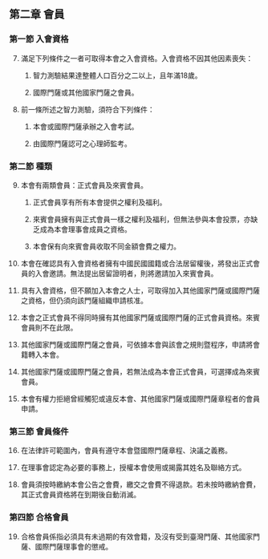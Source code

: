 ## 第二章 會員

### 第一節 入會資格

7. 滿足下列條件之一者可取得本會之入會資格。入會資格不因其他因素喪失：

    1. 智力測驗結果達整體人口百分之二以上，且年滿18歲。

    2. 國際門薩或其他國家門薩之會員。

8. 前一條所述之智力測驗，須符合下列條件：

    1. 本會或國際門薩承辦之入會考試。

    2. 由國際門薩認可之心理師監考。

### 第二節 種類

9. 本會有兩類會員：正式會員及來賓會員。

    1. 正式會員享有所有本會提供之權利及福利。

    2. 來賓會員擁有與正式會員一樣之權利及福利，但無法參與本會投票，亦缺乏成為本會理事會成員之資格。

    3. 本會保有向來賓會員收取不同金額會費之權力。
    
10. 本會在確認具有入會資格者擁有中國民國國籍或合法居留權後，將發出正式會員的入會邀請。無法提出居留證明者，則將邀請加入來賓會員。

11. 具有入會資格，但不願加入本會之人士，可取得加入其他國家門薩或國際門薩之資格，但仍須向該門薩組織申請核准。

12. 本會之正式會員不得同時擁有其他國家門薩或國際門薩的正式會員資格。來賓會員則不在此限。

13. 其他國家門薩或國際門薩之會員，可依據本會與該會之規則暨程序，申請將會籍轉入本會。

14. 其他國家門薩或國際門薩之會員，若無法成為本會正式會員，可選擇成為來賓會員。

15. 本會有權力拒絕曾經觸犯或違反本會、其他國家門薩或國際門薩章程者的會員申請。

### 第三節 會員條件

16. 在法律許可範圍內，會員有遵守本會暨國際門薩章程、決議之義務。

17. 在理事會認定為必要的事務上，授權本會使用或揭露其姓名及聯絡方式。

18. 會員須按時繳納本會公告之會費，繳交之會費不得退款。若未按時繳納會費，其正式會員資格將在到期後自動消滅。

### 第四節 合格會員

19. 合格會員係指必須具有未過期的有效會籍，及沒有受到臺灣門薩、其他國家門薩、國際門薩理事會的懲戒。
